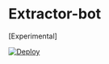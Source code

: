 # Extractor-bot
[Experimental]

<a href="https://heroku.com/deploy">
<img src="https://www.herokucdn.com/deploy/button.svg" alt="Deploy">
</a>
